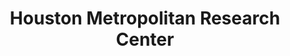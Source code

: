 ---
layout: repo
title: "Houston Metropolitan Research Center"
id: 17361
permalink: repos/17361/
---